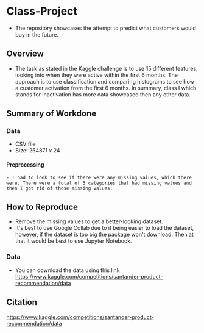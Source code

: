 # Class-Project
  - The repository showcases the attempt to predict what customers would buy in the future.
## Overview
  - The task as stated in the Kaggle challenge is to use 15 different features, looking into when they were active within the first 6 months. The approach is to use classification and comparing histograms to see how a customer activation from the first 6 months. In summary, class I which stands for inactivation has more data showcased then any other data.
## Summary of Workdone
### Data
  - CSV file
  - Size: 254871 x 24
  #### Preprocessing
    - I had to look to see if there were any missing values, which there were. There were a total of 5 categories that had missing values and then I got rid of those missing values.
## How to Reproduce
  - Remove the missing values to get a better-looking dataset.
  - It's best to use Google Collab due to it being easier to load the dataset, however, if the dataset is too big the package won't download. Then at that it would be best to use Jupyter Notebook.
### Data
  - You can download the data using this link https://www.kaggle.com/competitions/santander-product-recommendation/data
## Citation
https://www.kaggle.com/competitions/santander-product-recommendation/data
